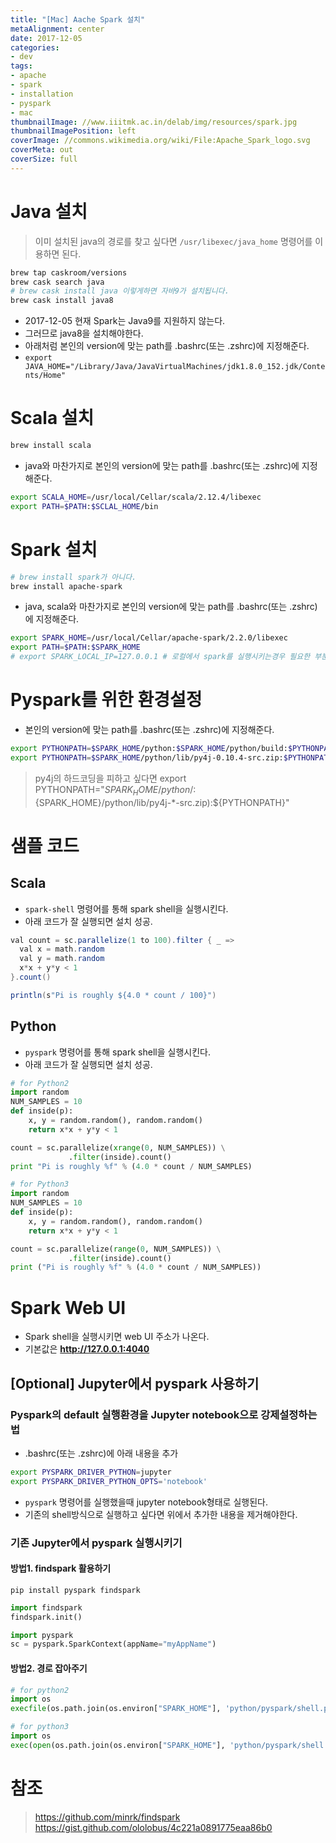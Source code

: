 ```yaml
---
title: "[Mac] Aache Spark 설치"
metaAlignment: center
date: 2017-12-05
categories:
- dev
tags:
- apache
- spark
- installation
- pyspark
- mac
thumbnailImage: //www.iiitmk.ac.in/delab/img/resources/spark.jpg
thumbnailImagePosition: left
coverImage: //commons.wikimedia.org/wiki/File:Apache_Spark_logo.svg
coverMeta: out
coverSize: full
---
```


<!--more-->

<!--toc-->


# Java 설치

> 이미 설치된 java의 경로를 찾고 싶다면 `/usr/libexec/java_home` 명령어를 이용하면 된다.

```sh
brew tap caskroom/versions
brew cask search java
# brew cask install java 이렇게하면 자바9가 설치됩니다.
brew cask install java8
```

- 2017-12-05 현재 Spark는 Java9를 지원하지 않는다.
- 그러므로 java8을 설치해야한다.
- 아래처럼 본인의 version에 맞는 path를 .bashrc(또는 .zshrc)에 지정해준다.
- `export JAVA_HOME="/Library/Java/JavaVirtualMachines/jdk1.8.0_152.jdk/Contents/Home"`


# Scala 설치

```sh
brew install scala
```

- java와 마찬가지로 본인의 version에 맞는 path를 .bashrc(또는 .zshrc)에 지정해준다.

```sh 
export SCALA_HOME=/usr/local/Cellar/scala/2.12.4/libexec
export PATH=$PATH:$SCLAL_HOME/bin
```

# Spark 설치

```sh
# brew install spark가 아니다.
brew install apache-spark
```

- java, scala와 마찬가지로 본인의 version에 맞는 path를 .bashrc(또는 .zshrc)에 지정해준다.

```sh
export SPARK_HOME=/usr/local/Cellar/apache-spark/2.2.0/libexec
export PATH=$PATH:$SPARK_HOME
# export SPARK_LOCAL_IP=127.0.0.1 # 로컬에서 spark를 실행시키는경우 필요한 부분.
```

# Pyspark를 위한 환경설정

- 본인의 version에 맞는 path를 .bashrc(또는 .zshrc)에 지정해준다.

```sh
export PYTHONPATH=$SPARK_HOME/python:$SPARK_HOME/python/build:$PYTHONPATH
export PYTHONPATH=$SPARK_HOME/python/lib/py4j-0.10.4-src.zip:$PYTHONPATH
```

> py4j의 하드코딩을 피하고 싶다면
> export PYTHONPATH="${SPARK_HOME}/python/:${SPARK_HOME}/python/lib/py4j-*-src.zip):${PYTHONPATH}"


# 샘플 코드

## Scala
- `spark-shell` 명령어를 통해 spark shell을 실행시킨다.
- 아래 코드가 잘 실행되면 설치 성공.

```java
val count = sc.parallelize(1 to 100).filter { _ =>
  val x = math.random
  val y = math.random
  x*x + y*y < 1
}.count()

println(s"Pi is roughly ${4.0 * count / 100}")
```

## Python
- `pyspark` 명령어를 통해 spark shell을 실행시킨다.
- 아래 코드가 잘 실행되면 설치 성공.

```py
# for Python2
import random
NUM_SAMPLES = 10
def inside(p):
    x, y = random.random(), random.random()
    return x*x + y*y < 1

count = sc.parallelize(xrange(0, NUM_SAMPLES)) \
             .filter(inside).count()
print "Pi is roughly %f" % (4.0 * count / NUM_SAMPLES)

# for Python3
import random
NUM_SAMPLES = 10
def inside(p):
    x, y = random.random(), random.random()
    return x*x + y*y < 1

count = sc.parallelize(range(0, NUM_SAMPLES)) \
             .filter(inside).count()
print ("Pi is roughly %f" % (4.0 * count / NUM_SAMPLES))
```

# Spark Web UI

- Spark shell을 실행시키면 web UI 주소가 나온다.
- 기본값은 **http://127.0.0.1:4040**

## [Optional] Jupyter에서 pyspark 사용하기

### Pyspark의 default 실행환경을 Jupyter notebook으로 강제설정하는법

- .bashrc(또는 .zshrc)에 아래 내용을 추가

```sh
export PYSPARK_DRIVER_PYTHON=jupyter
export PYSPARK_DRIVER_PYTHON_OPTS='notebook'
```

- `pyspark` 명령어를 실행했을때 jupyter notebook형태로 실행된다.
- 기존의 shell방식으로 실행하고 싶다면 위에서 추가한 내용을 제거해야한다.

### 기존 Jupyter에서 pyspark 실행시키기

#### 방법1. findspark 활용하기
```
pip install pyspark findspark
```

```py
import findspark
findspark.init()

import pyspark
sc = pyspark.SparkContext(appName="myAppName")
```

#### 방법2. 경로 잡아주기

```py
# for python2
import os
execfile(os.path.join(os.environ["SPARK_HOME"], 'python/pyspark/shell.py'))

# for python3
import os
exec(open(os.path.join(os.environ["SPARK_HOME"], 'python/pyspark/shell.py')).read())
```

# 참조

> https://github.com/minrk/findspark
> https://gist.github.com/ololobus/4c221a0891775eaa86b0